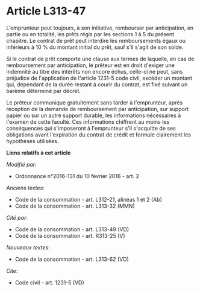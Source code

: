 # Article L313-47

L'emprunteur peut toujours, à son initiative, rembourser par anticipation, en partie ou en totalité, les prêts régis par les
sections 1 à 5 du présent chapitre. Le contrat de prêt peut interdire les remboursements égaux ou inférieurs à 10 % du
montant initial du prêt, sauf s'il s'agit de son solde. 

Si le contrat de prêt comporte une clause aux termes de laquelle, en cas de remboursement par anticipation, le prêteur est en
droit d'exiger une indemnité au titre des intérêts non encore échus, celle-ci ne peut, sans préjudice de l'application de
l'article 1231-5 code civil, excéder un montant qui, dépendant de la durée restant à courir du contrat, est fixé suivant un
barème déterminé par décret. 

Le prêteur communique gratuitement sans tarder à l'emprunteur, après réception de la demande de remboursement par
anticipation, sur support papier ou sur un autre support durable, les informations nécessaires à l'examen de cette faculté.
Ces informations chiffrent au moins les conséquences qui s'imposeront à l'emprunteur s'il s'acquitte de ses obligations avant
l'expiration du contrat de crédit et formule clairement les hypothèses utilisées.

**Liens relatifs à cet article**

_Modifié par_:

  - Ordonnance n°2016-131 du 10 février 2016 - art. 2

_Anciens textes_:

  - Code de la consommation - art. L312-21, alinéas 1 et 2  (Ab)
  - Code de la consommation - art. L313-32 (MMN)

_Cité par_:

  - Code de la consommation - art. L313-49 (VD)
  - Code de la consommation - art. R313-25 (V)

_Nouveaux textes_:

  - Code de la consommation - art. L313-62 (VD)

_Cite_:

  - Code civil - art. 1231-5 (VD)
